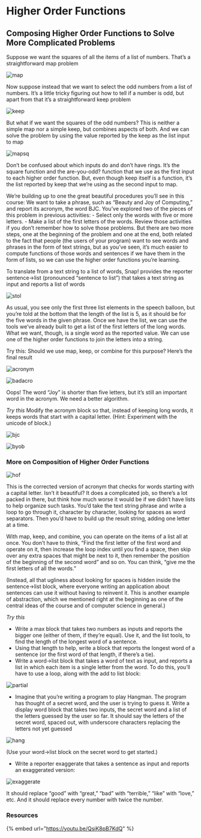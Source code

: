 # Higher Order Functions

## Composing Higher Order Functions to Solve More Complicated Problems <a id="composing-higher-order-functions-to-solve-more-complicated-problems"></a>

Suppose we want the squares of all the items of a list of numbers. That’s a straightforward map problem

![map](http://bjc-nc.github.io/bjc-course/curriculum/05-lists/readings/mapsq.png)

Now suppose instead that we want to select the odd numbers from a list of numbers. It’s a little tricky figuring out how to tell if a number is odd, but apart from that it’s a straightforward keep problem

![keep](http://bjc-nc.github.io/bjc-course/curriculum/05-lists/readings/keepodds.png)

But what if we want the squares of the odd numbers? This is neither a simple map nor a simple keep, but combines aspects of both. And we can solve the problem by using the value reported by the keep as the list input to map

![mapsq](http://bjc-nc.github.io/bjc-course/curriculum/05-lists/readings/sq-odds.png)

Don’t be confused about which inputs do and don’t have rings. It’s the square function and the are-you-odd? function that we use as the first input to each higher order function. But, even though keep itself is a function, it’s the list reported by keep that we’re using as the second input to map.

We’re building up to one the great beautiful procedures you’ll see in this course: We want to take a phrase, such as “Beauty and Joy of Computing,” and report its acronym, the word BJC. You’ve explored two of the pieces of this problem in previous activities: - Select only the words with five or more letters. - Make a list of the first letters of the words. Review those activities if you don’t remember how to solve those problems. But there are two more steps, one at the beginning of the problem and one at the end, both related to the fact that people \(the users of your program\) want to see words and phrases in the form of text strings, but as you’ve seen, it’s much easier to compute functions of those words and sentences if we have them in the form of lists, so we can use the higher order functions you’re learning.

To translate from a text string to a list of words, Snap! provides the reporter sentence-&gt;list \(pronounced “sentence to list”\) that takes a text string as input and reports a list of words

![stol](http://bjc-nc.github.io/bjc-course/curriculum/05-lists/readings/stol-bjc.png)

As usual, you see only the first three list elements in the speech balloon, but you’re told at the bottom that the length of the list is 5, as it should be for the five words in the given phrase. Once we have the list, we can use the tools we’ve already built to get a list of the first letters of the long words. What we want, though, is a single word as the reported value. We can use one of the higher order functions to join the letters into a string.

Try this: Should we use map, keep, or combine for this purpose? Here’s the final result

![acronym](http://bjc-nc.github.io/bjc-course/curriculum/05-lists/readings/acronym.png)

![badacro](http://bjc-nc.github.io/bjc-course/curriculum/05-lists/readings/bad-bjc.png)

Oops! The word “Joy” is shorter than five letters, but it’s still an important word in the acronym. We need a better algorithm.

_Try this_ Modify the acronym block so that, instead of keeping long words, it keeps words that start with a capital letter. \(Hint: Experiment with the unicode of block.\)

![bjc](http://bjc-nc.github.io/bjc-course/curriculum/05-lists/readings/good-bjc.png)

![byob](http://bjc-nc.github.io/bjc-course/curriculum/05-lists/readings/byob-acro.png)

### More on Composition of Higher Order Functions <a id="more-on-composition-of-higher-order-functions"></a>

![hof](http://bjc-nc.github.io/bjc-course/curriculum/05-lists/readings/fixed-acronym.png)

This is the corrected version of acronym that checks for words starting with a capital letter. Isn’t it beautiful? It does a complicated job, so there’s a lot packed in there, but think how much worse it would be if we didn’t have lists to help organize such tasks. You’d take the text string phrase and write a loop to go through it, character by character, looking for spaces as word separators. Then you’d have to build up the result string, adding one letter at a time.

With map, keep, and combine, you can operate on the items of a list all at once. You don’t have to think, “Find the first letter of the first word and operate on it, then increase the loop index until you find a space, then skip over any extra spaces that might be next to it, then remember the position of the beginning of the second word” and so on. You can think, “give me the first letters of all the words.”

\(Instead, all that ugliness about looking for spaces is hidden inside the sentence-&gt;list block, where everyone writing an application about sentences can use it without having to reinvent it. This is another example of abstraction, which we mentioned right at the beginning as one of the central ideas of the course and of computer science in general.\)

_Try this_

* Write a max block that takes two numbers as inputs and reports the bigger one \(either of them, if they’re equal\). Use it, and the list tools, to find the length of the longest word of a sentence.
* Using that length to help, write a block that reports the longest word of a sentence \(or the first word of that length, if there’s a tie\).
* Write a word-&gt;list block that takes a word of text as input, and reports a list in which each item is a single letter from the word. To do this, you’ll have to use a loop, along with the add to list block:

![partial](http://bjc-nc.github.io/bjc-course/curriculum/05-lists/readings/partial-word-list.png)

* Imagine that you’re writing a program to play Hangman. The program has thought of a secret word, and the user is trying to guess it. Write a display word block that takes two inputs, the secret word and a list of the letters guessed by the user so far. It should say the letters of the secret word, spaced out, with underscore characters replacing the letters not yet guessed

![hang](http://bjc-nc.github.io/bjc-course/curriculum/05-lists/readings/hang.png)

\(Use your word-&gt;list block on the secret word to get started.\)

* Write a reporter exaggerate that takes a sentence as input and reports an exaggerated version:

![exaggerate](http://bjc-nc.github.io/bjc-course/curriculum/05-lists/readings/exaggerate.png)

It should replace “good” with “great,” “bad” with “terrible,” “like” with “love,” etc. And it should replace every number with twice the number.



### Resources

{% embed url="https://youtu.be/QsiK8pB7KdQ" %}



